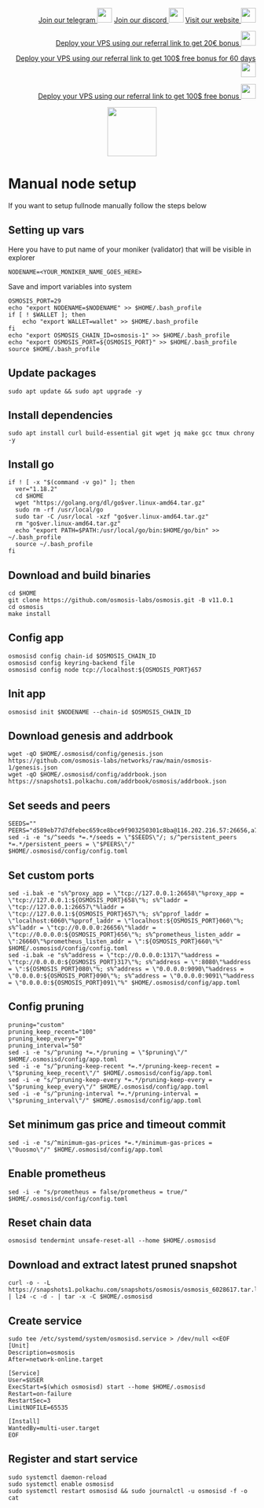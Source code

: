 <p style="font-size:14px" align="right">
<a href="https://t.me/kjnotes" target="_blank">Join our telegram <img src="https://user-images.githubusercontent.com/50621007/183283867-56b4d69f-bc6e-4939-b00a-72aa019d1aea.png" width="30"/></a>
<a href="https://discord.gg/JqQNcwff2e" target="_blank">Join our discord <img src="https://user-images.githubusercontent.com/50621007/176236430-53b0f4de-41ff-41f7-92a1-4233890a90c8.png" width="30"/></a>
<a href="https://kjnodes.com/" target="_blank">Visit our website <img src="https://user-images.githubusercontent.com/50621007/168689709-7e537ca6-b6b8-4adc-9bd0-186ea4ea4aed.png" width="30"/></a>
</p>

<p style="font-size:14px" align="right">
<a href="https://hetzner.cloud/?ref=y8pQKS2nNy7i" target="_blank">Deploy your VPS using our referral link to get 20€ bonus <img src="https://user-images.githubusercontent.com/50621007/174612278-11716b2a-d662-487e-8085-3686278dd869.png" width="30"/></a>
</p>
<p style="font-size:14px" align="right">
<a href="https://m.do.co/c/17b61545ca3a" target="_blank">Deploy your VPS using our referral link to get 100$ free bonus for 60 days <img src="https://user-images.githubusercontent.com/50621007/183284313-adf81164-6db4-4284-9ea0-bcb841936350.png" width="30"/></a>
</p>
<p style="font-size:14px" align="right">
<a href="https://www.vultr.com/?ref=7418642" target="_blank">Deploy your VPS using our referral link to get 100$ free bonus <img src="https://user-images.githubusercontent.com/50621007/183284971-86057dc2-2009-4d40-a1d4-f0901637033a.png" width="30"/></a>
</p>

<p align="center">
  <img height="100" height="auto" src="https://user-images.githubusercontent.com/50621007/190717698-486153c1-5d81-4e57-9363-cead70c13cc8.png">
</p>

# Manual node setup
If you want to setup fullnode manually follow the steps below

## Setting up vars
Here you have to put name of your moniker (validator) that will be visible in explorer
```
NODENAME=<YOUR_MONIKER_NAME_GOES_HERE>
```

Save and import variables into system
```
OSMOSIS_PORT=29
echo "export NODENAME=$NODENAME" >> $HOME/.bash_profile
if [ ! $WALLET ]; then
	echo "export WALLET=wallet" >> $HOME/.bash_profile
fi
echo "export OSMOSIS_CHAIN_ID=osmosis-1" >> $HOME/.bash_profile
echo "export OSMOSIS_PORT=${OSMOSIS_PORT}" >> $HOME/.bash_profile
source $HOME/.bash_profile
```

## Update packages
```
sudo apt update && sudo apt upgrade -y
```

## Install dependencies
```
sudo apt install curl build-essential git wget jq make gcc tmux chrony -y
```

## Install go
```
if ! [ -x "$(command -v go)" ]; then
  ver="1.18.2"
  cd $HOME
  wget "https://golang.org/dl/go$ver.linux-amd64.tar.gz"
  sudo rm -rf /usr/local/go
  sudo tar -C /usr/local -xzf "go$ver.linux-amd64.tar.gz"
  rm "go$ver.linux-amd64.tar.gz"
  echo "export PATH=$PATH:/usr/local/go/bin:$HOME/go/bin" >> ~/.bash_profile
  source ~/.bash_profile
fi
```

## Download and build binaries
```
cd $HOME
git clone https://github.com/osmosis-labs/osmosis.git -B v11.0.1
cd osmosis
make install
```

## Config app
```
osmosisd config chain-id $OSMOSIS_CHAIN_ID
osmosisd config keyring-backend file
osmosisd config node tcp://localhost:${OSMOSIS_PORT}657
```

## Init app
```
osmosisd init $NODENAME --chain-id $OSMOSIS_CHAIN_ID
```

## Download genesis and addrbook
```
wget -qO $HOME/.osmosisd/config/genesis.json https://github.com/osmosis-labs/networks/raw/main/osmosis-1/genesis.json
wget -qO $HOME/.osmosisd/config/addrbook.json https://snapshots1.polkachu.com/addrbook/osmosis/addrbook.json
```

## Set seeds and peers
```
SEEDS=""
PEERS="d589eb77d7dfebec659ce8bce9f903250301c8ba@116.202.216.57:26656,a72323512ddedf580affb0e0ba0bb32218ae8e6d@34.105.148.8:26656,f225f8a168ec794d334d7100994b62e5e7648072@35.234.158.17:26656,e3a17384a87cfca72b2cb5a0d642d1192fb3749e@65.108.110.206:26656,85082964a2d06ec99f2bb0787aed8ff7cb05d68f@141.95.110.187:26656,a2ead216394ea406b311e79998d562264411d592@5.161.124.187:26656,1e77db4642bf0f399b72bc01620e015ec05e14ce@51.81.155.97:26656,a22b249c21ad0c50e471520b3f3bb38a7fe246e2@155.138.144.222:26656,ef30bc7dbac63eb868e66bad497368f2cd0924e1@141.98.217.102:26656,f352d93fda033b62d403daf40bd6df95cf5057e8@35.86.226.142:26656,fe5ba77a8ce8937875c5064093f5d63ba32abacf@45.77.52.17:26656,797094953d830f8727f3b5175f2b205df16d5867@45.77.212.231:26656,2048e1bc1f020fa210fb475e7a0ec0948919609f@185.217.125.64:26656,b69e57cd6f796ac5d6efb1a834163365c37cbfa8@78.46.69.29:26656,c094d4bb9e38ac0b1b50a866499b47604c749e5b@74.118.139.212:26656,43785e5ffd8783393ea8094f77efcee5bdbcdce3@78.141.244.18:26656,7f4b9aca876a03c426208bfddbc6509cbf24b39d@209.250.243.8:26656,"
sed -i -e "s/^seeds *=.*/seeds = \"$SEEDS\"/; s/^persistent_peers *=.*/persistent_peers = \"$PEERS\"/" $HOME/.osmosisd/config/config.toml
```

## Set custom ports
```
sed -i.bak -e "s%^proxy_app = \"tcp://127.0.0.1:26658\"%proxy_app = \"tcp://127.0.0.1:${OSMOSIS_PORT}658\"%; s%^laddr = \"tcp://127.0.0.1:26657\"%laddr = \"tcp://127.0.0.1:${OSMOSIS_PORT}657\"%; s%^pprof_laddr = \"localhost:6060\"%pprof_laddr = \"localhost:${OSMOSIS_PORT}060\"%; s%^laddr = \"tcp://0.0.0.0:26656\"%laddr = \"tcp://0.0.0.0:${OSMOSIS_PORT}656\"%; s%^prometheus_listen_addr = \":26660\"%prometheus_listen_addr = \":${OSMOSIS_PORT}660\"%" $HOME/.osmosisd/config/config.toml
sed -i.bak -e "s%^address = \"tcp://0.0.0.0:1317\"%address = \"tcp://0.0.0.0:${OSMOSIS_PORT}317\"%; s%^address = \":8080\"%address = \":${OSMOSIS_PORT}080\"%; s%^address = \"0.0.0.0:9090\"%address = \"0.0.0.0:${OSMOSIS_PORT}090\"%; s%^address = \"0.0.0.0:9091\"%address = \"0.0.0.0:${OSMOSIS_PORT}091\"%" $HOME/.osmosisd/config/app.toml
```

## Config pruning
```
pruning="custom"
pruning_keep_recent="100"
pruning_keep_every="0"
pruning_interval="50"
sed -i -e "s/^pruning *=.*/pruning = \"$pruning\"/" $HOME/.osmosisd/config/app.toml
sed -i -e "s/^pruning-keep-recent *=.*/pruning-keep-recent = \"$pruning_keep_recent\"/" $HOME/.osmosisd/config/app.toml
sed -i -e "s/^pruning-keep-every *=.*/pruning-keep-every = \"$pruning_keep_every\"/" $HOME/.osmosisd/config/app.toml
sed -i -e "s/^pruning-interval *=.*/pruning-interval = \"$pruning_interval\"/" $HOME/.osmosisd/config/app.toml
```

## Set minimum gas price and timeout commit
```
sed -i -e "s/^minimum-gas-prices *=.*/minimum-gas-prices = \"0uosmo\"/" $HOME/.osmosisd/config/app.toml
```

## Enable prometheus
```
sed -i -e "s/prometheus = false/prometheus = true/" $HOME/.osmosisd/config/config.toml
```

## Reset chain data
```
osmosisd tendermint unsafe-reset-all --home $HOME/.osmosisd
```

## Download and extract latest pruned snapshot
```
curl -o - -L https://snapshots1.polkachu.com/snapshots/osmosis/osmosis_6028617.tar.lz4 | lz4 -c -d - | tar -x -C $HOME/.osmosisd
```

## Create service
```
sudo tee /etc/systemd/system/osmosisd.service > /dev/null <<EOF
[Unit]
Description=osmosis
After=network-online.target

[Service]
User=$USER
ExecStart=$(which osmosisd) start --home $HOME/.osmosisd
Restart=on-failure
RestartSec=3
LimitNOFILE=65535

[Install]
WantedBy=multi-user.target
EOF
```

## Register and start service
```
sudo systemctl daemon-reload
sudo systemctl enable osmosisd
sudo systemctl restart osmosisd && sudo journalctl -u osmosisd -f -o cat
```
